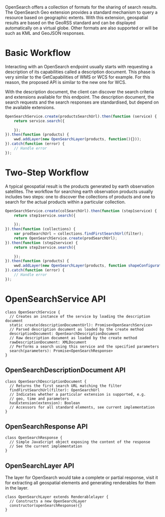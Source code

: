OpenSearch offers a collection of formats for the sharing of search results. The OpenSearch Geo extension provides a standard mechanism to query a resource based on geographic extents. With this extension, geospatial results are based on the GeoRSS standard and can be displayed automatically on a virtual globe. Other formats are also supported or will be such as KML and GeoJSON responses.

# Basic Workflow

Interacting with an OpenSearch endpoint usually starts with requesting a description of its capabilities called a description document. This phase is very similar to the GetCapabilities of WMS or WCS for example. For this reason, the proposed API is similar to the new one for WCS.

With the description document, the client can discover the search criteria and extensions available for this endpoint. The description document, the search requests and the search responses are standardised, but depend on the available extensions.

```javascript
OpenSearchService.create(productsSearchUrl).then(function (service) {
    return service.search({
    
    });
}).then(function (products) { 
    wwd.addLayer(new OpenSearchLayer(products, function(){}));
}).catch(function (error) {
    // Handle error
});
```

# Two-Step Workflow

A typical geospatial result is the products generated by earth observation satellites. The workflow for searching earth observation products usually includes two steps: one to discover the collections of products and one to search for the actual products within a particular collection.

```javascript
OpenSearchService.create(colSearchUrl).then(function (step1service) {
    return step1service.search({
    
    });
}).then(function (collections) {
    var prodSearchUrl = collections.findFirstSearchUrl(filter);
    return OpenSearchService.create(prodSearchUrl);
}).then(function (step2service) {
    return step2service.search({
    
    });
}).then(function (products) { 
    wwd.addLayer(new OpenSearchLayer(products, function shapeConfigurationCallback(){}));
}).catch(function (error) {
    // Handle error
});
```

# OpenSearchService API

```
class OpenSearchService {
  // Creates an instance of the service by loading the description document
  static create(descriptionDocumentUrl): Promise<OpenSearchService>
  // Parsed description document as loaded by the create method
  descriptionDocument: OpenSearchDescriptionDocument
  // Raw description document as loaded by the create method
  rawDescriptionDocument: XMLDocument
  // Performs a search using this service and the specified parameters
  search(parameters): Promise<OpenSearchResponse>
}
```

## OpenSearchDescriptionDocument API

```
class OpenSearchDescriptionDocument {
  // Returns the first search URL matching the filter
  findFirstSearchUrl(filter): OpenSearchUrl
  // Indicates whether a particular extension is supported, e.g.
  // geo, time and parameters
  hasExtension(extension): Boolean
  // Accessors for all standard elements, see current implementation
}
```

## OpenSearchResponse API

```
class OpenSearchResponse {
  // Simple JavaScript object exposing the content of the response
  // See the current implementation
}
```

## OpenSearchLayer API

The layer for OpenSearch would take a complete or partial response, visit it for extracting all geospatial elements and generating renderables for them in the layer.

```
class OpenSearchLayer extends Renderablelayer {
  // Constructs a new OpenSearchLayer
  constructor(openSearchResponse){} 
}
```
